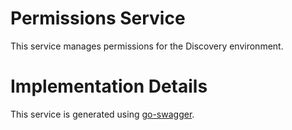 # Permissions Service

This service manages permissions for the Discovery environment.

# Implementation Details

This service is generated using [go-swagger](https://github.com/go-swagger/go-swagger).
